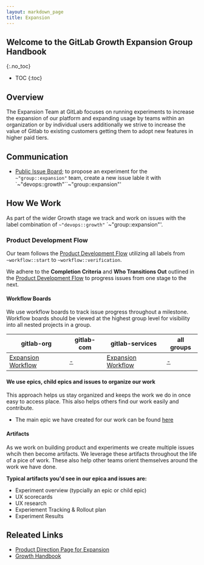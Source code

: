 ```yaml
---
layout: markdown_page
title: Expansion
---
```


## Welcome to the GitLab Growth Expansion Group Handbook
{:.no_toc}

- TOC
{:toc}

## Overview
The Expansion Team at GitLab focuses on running experiments to increase the expansion of our platform and expanding usage by teams within an organization or by individual users additionally we strive to increase the value of Gitlab to existing customers getting them to adopt new features in higher paid tiers.

## Communication
- [Public Issue Board](https://gitlab.com/gitlab-org/growth/product/-/issues/new?issue%5Bassignee_id%5D=&issue%5Bmilestone_id%5D=); to propose an experiment for the `~"group::expansion"` team, create a new issue lable it with `~"devops::growth"``~"group::expansion"'

## How We Work
As part of the wider Growth stage we track and work on issues with the label combination of `~"devops::growth"` `~"group::expansion"'.

### Product Development Flow

Our team follows the [Product Development Flow](https://about.gitlab.com/handbook/product-development-flow/#workflow-summary) utilizing all labels from `~workflow::start` to `~workflow::verification`.

We adhere to the **Completion Criteria** and **Who Transitions Out** outlined in the [Product Development Flow](https://about.gitlab.com/handbook/product-development-flow/#workflow-summary) to progress issues from one stage to the next.

#### Workflow Boards
We use workflow boards to track issue progress throughout a milestone. Workflow boards should be viewed at the highest group level for visibility into all nested projects in a group.

| gitlab-org | gitlab-com | gitlab-services | all groups |
| ------ | ------ | ------ | ------ |
| [Expansion Workflow](https://gitlab.com/groups/gitlab-org/-/boards/1158847?scope=all&utf8=%E2%9C%93&state=opened&label_name[]=devops%3A%3Agrowth&label_name[]=group%3A%3Aexpansion) | [-](https://gitlab.com/groups/gitlab-com/-/boards/1546862?scope=all&utf8=%E2%9C%93&state=opened&label_name[]=devops%3A%3Agrowth&label_name[]=group%3A%3Aexpansion) | [Expansion Workflow](https://gitlab.com/groups/gitlab-services/-/boards/1546865?scope=all&utf8=%E2%9C%93&state=opened&label_name[]=devops%3A%3Agrowth&label_name[]=group%3A%3Aexpansion) | [-](https://gitlab.com/dashboard/issues?scope=all&utf8=%E2%9C%93&state=opened&label_name[]=devops%3A%3Agrowth&label_name[]=group%3A%3Aexpansion) |

#### We use epics, child epics and issues to organize our work
This approach helps us stay organized and keeps the work we do in once easy to access place. This also helps others find our work easily and contribute.

* The main epic we have created for our work can be found [here](https://gitlab.com/groups/gitlab-org/-/epics/2358)

#### Artifacts 
As we work on building product and experiments we create multiple issues whcih then become artifacts. We leverage these artifacts throughout the life of a pice of work. These also help other teams orient themselves around the work we have done. 

**Typical artifacts you'd see in our epica and issues are:**
* Experiment overview (typcially an epic or child epic)
* UX scorecards
* UX research 
* Experiement Tracking & Rollout plan
* Experiment Results

## Releated Links
* [Product Direction Page for Expansion](https://about.gitlab.com/direction/expansion/)
* [Growth Handbook](https://about.gitlab.com/handbook/product/growth/)
